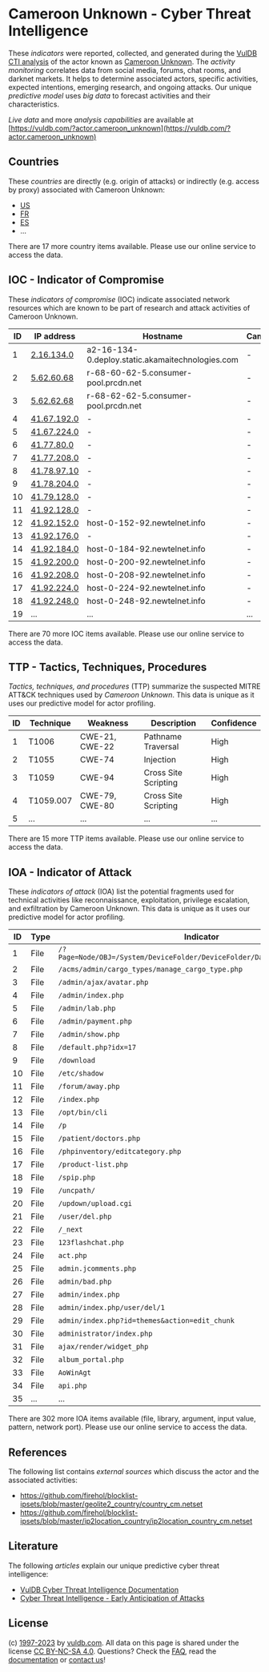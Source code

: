 # Cameroon Unknown - Cyber Threat Intelligence

These _indicators_ were reported, collected, and generated during the [VulDB CTI analysis](https://vuldb.com/?kb.cti) of the actor known as [Cameroon Unknown](https://vuldb.com/?actor.cameroon_unknown). The _activity monitoring_ correlates data from social media, forums, chat rooms, and darknet markets. It helps to determine associated actors, specific activities, expected intentions, emerging research, and ongoing attacks. Our unique _predictive model_ uses _big data_ to forecast activities and their characteristics.

_Live data_ and more _analysis capabilities_ are available at [https://vuldb.com/?actor.cameroon_unknown](https://vuldb.com/?actor.cameroon_unknown)

## Countries

These _countries_ are directly (e.g. origin of attacks) or indirectly (e.g. access by proxy) associated with Cameroon Unknown:

* [US](https://vuldb.com/?country.us)
* [FR](https://vuldb.com/?country.fr)
* [ES](https://vuldb.com/?country.es)
* ...

There are 17 more country items available. Please use our online service to access the data.

## IOC - Indicator of Compromise

These _indicators of compromise_ (IOC) indicate associated network resources which are known to be part of research and attack activities of Cameroon Unknown.

ID | IP address | Hostname | Campaign | Confidence
-- | ---------- | -------- | -------- | ----------
1 | [2.16.134.0](https://vuldb.com/?ip.2.16.134.0) | a2-16-134-0.deploy.static.akamaitechnologies.com | - | High
2 | [5.62.60.68](https://vuldb.com/?ip.5.62.60.68) | r-68-60-62-5.consumer-pool.prcdn.net | - | High
3 | [5.62.62.68](https://vuldb.com/?ip.5.62.62.68) | r-68-62-62-5.consumer-pool.prcdn.net | - | High
4 | [41.67.192.0](https://vuldb.com/?ip.41.67.192.0) | - | - | High
5 | [41.67.224.0](https://vuldb.com/?ip.41.67.224.0) | - | - | High
6 | [41.77.80.0](https://vuldb.com/?ip.41.77.80.0) | - | - | High
7 | [41.77.208.0](https://vuldb.com/?ip.41.77.208.0) | - | - | High
8 | [41.78.97.10](https://vuldb.com/?ip.41.78.97.10) | - | - | High
9 | [41.78.204.0](https://vuldb.com/?ip.41.78.204.0) | - | - | High
10 | [41.79.128.0](https://vuldb.com/?ip.41.79.128.0) | - | - | High
11 | [41.92.128.0](https://vuldb.com/?ip.41.92.128.0) | - | - | High
12 | [41.92.152.0](https://vuldb.com/?ip.41.92.152.0) | host-0-152-92.newtelnet.info | - | High
13 | [41.92.176.0](https://vuldb.com/?ip.41.92.176.0) | - | - | High
14 | [41.92.184.0](https://vuldb.com/?ip.41.92.184.0) | host-0-184-92.newtelnet.info | - | High
15 | [41.92.200.0](https://vuldb.com/?ip.41.92.200.0) | host-0-200-92.newtelnet.info | - | High
16 | [41.92.208.0](https://vuldb.com/?ip.41.92.208.0) | host-0-208-92.newtelnet.info | - | High
17 | [41.92.224.0](https://vuldb.com/?ip.41.92.224.0) | host-0-224-92.newtelnet.info | - | High
18 | [41.92.248.0](https://vuldb.com/?ip.41.92.248.0) | host-0-248-92.newtelnet.info | - | High
19 | ... | ... | ... | ...

There are 70 more IOC items available. Please use our online service to access the data.

## TTP - Tactics, Techniques, Procedures

_Tactics, techniques, and procedures_ (TTP) summarize the suspected MITRE ATT&CK techniques used by _Cameroon Unknown_. This data is unique as it uses our predictive model for actor profiling.

ID | Technique | Weakness | Description | Confidence
-- | --------- | -------- | ----------- | ----------
1 | T1006 | CWE-21, CWE-22 | Pathname Traversal | High
2 | T1055 | CWE-74 | Injection | High
3 | T1059 | CWE-94 | Cross Site Scripting | High
4 | T1059.007 | CWE-79, CWE-80 | Cross Site Scripting | High
5 | ... | ... | ... | ...

There are 15 more TTP items available. Please use our online service to access the data.

## IOA - Indicator of Attack

These _indicators of attack_ (IOA) list the potential fragments used for technical activities like reconnaissance, exploitation, privilege escalation, and exfiltration by Cameroon Unknown. This data is unique as it uses our predictive model for actor profiling.

ID | Type | Indicator | Confidence
-- | ---- | --------- | ----------
1 | File | `/?Page=Node/OBJ=/System/DeviceFolder/DeviceFolder/DateTime/Action=Submit` | High
2 | File | `/acms/admin/cargo_types/manage_cargo_type.php` | High
3 | File | `/admin/ajax/avatar.php` | High
4 | File | `/admin/index.php` | High
5 | File | `/admin/lab.php` | High
6 | File | `/admin/payment.php` | High
7 | File | `/admin/show.php` | High
8 | File | `/default.php?idx=17` | High
9 | File | `/download` | Medium
10 | File | `/etc/shadow` | Medium
11 | File | `/forum/away.php` | High
12 | File | `/index.php` | Medium
13 | File | `/opt/bin/cli` | Medium
14 | File | `/p` | Low
15 | File | `/patient/doctors.php` | High
16 | File | `/phpinventory/editcategory.php` | High
17 | File | `/product-list.php` | High
18 | File | `/spip.php` | Medium
19 | File | `/uncpath/` | Medium
20 | File | `/updown/upload.cgi` | High
21 | File | `/user/del.php` | High
22 | File | `/_next` | Low
23 | File | `123flashchat.php` | High
24 | File | `act.php` | Low
25 | File | `admin.jcomments.php` | High
26 | File | `admin/bad.php` | High
27 | File | `admin/index.php` | High
28 | File | `admin/index.php/user/del/1` | High
29 | File | `admin/index.php?id=themes&action=edit_chunk` | High
30 | File | `administrator/index.php` | High
31 | File | `ajax/render/widget_php` | High
32 | File | `album_portal.php` | High
33 | File | `AoWinAgt` | Medium
34 | File | `api.php` | Low
35 | ... | ... | ...

There are 302 more IOA items available (file, library, argument, input value, pattern, network port). Please use our online service to access the data.

## References

The following list contains _external sources_ which discuss the actor and the associated activities:

* https://github.com/firehol/blocklist-ipsets/blob/master/geolite2_country/country_cm.netset
* https://github.com/firehol/blocklist-ipsets/blob/master/ip2location_country/ip2location_country_cm.netset

## Literature

The following _articles_ explain our unique predictive cyber threat intelligence:

* [VulDB Cyber Threat Intelligence Documentation](https://vuldb.com/?kb.cti)
* [Cyber Threat Intelligence - Early Anticipation of Attacks](https://www.scip.ch/en/?labs.20201022)

## License

(c) [1997-2023](https://vuldb.com/?kb.changelog) by [vuldb.com](https://vuldb.com/?kb.about). All data on this page is shared under the license [CC BY-NC-SA 4.0](https://creativecommons.org/licenses/by-nc-sa/4.0/). Questions? Check the [FAQ](https://vuldb.com/?kb.faq), read the [documentation](https://vuldb.com/?kb) or [contact us](https://vuldb.com/?contact)!
